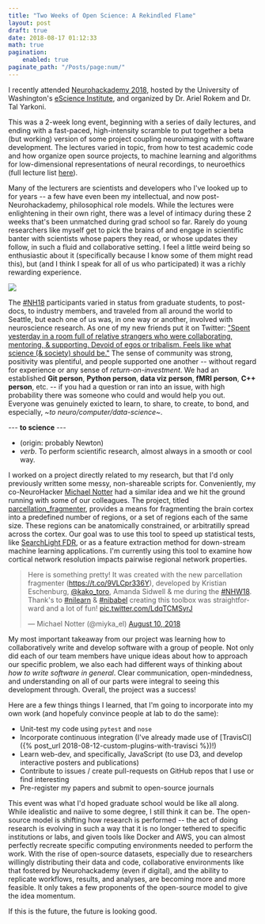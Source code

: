 ```yaml
---
title: "Two Weeks of Open Science: A Rekindled Flame"
layout: post
draft: true
date: 2018-08-17 01:12:33
math: true
pagination: 
    enabled: true
paginate_path: "/Posts/page:num/"
---
```


I recently attended [Neurohackademy 2018](http://neurohackademy.org/), hosted by the University of Washington's [eScience Institute](https://escience.washington.edu/), and organized by Dr. Ariel Rokem and Dr. Tal Yarkoni.

This was a 2-week long event, beginning with a series of daily lectures, and ending with a fast-paced, high-intensity scramble to put together a beta (but working) version of some project coupling neuroimaging with software development.  The lectures varied in topic, from how to test academic code and how organize open source projects, to machine learning and algorithms for low-dimensional representations of neural recordings, to neuroethics (full lecture list [here](https://neurohackademy.org/neurohack_year/2018/)).

Many of the lecturers are scientists and developers who I've looked up to for years -- a few have even been my intellectual, and now post-Neurohackademy, philosophical role models.  While the lectures were enlightening in their own right, there was a level of intimacy during these 2 weeks that's been unmatched during grad school so far.  Rarely do young researchers like myself get to pick the brains of and engage in scientific banter with scientists whose papers they read, or whose updates they follow, in such a fluid and collaborative setting.  I feel a little weird being so enthusiastic about it (specifically because I know some of them might read this), but (and I think I speak for all of us who participated) it was a richly rewarding experience.
<br/>

<img src="{{site.baseurl}}/img/Couch_RickMorty.png" class="center-image">

The [#NH18](https://twitter.com/search?q=%23nh18&src=tyah) participants varied in status from graduate students, to post-docs, to industry members, and traveled from all around the world to Seattle, but each one of us was, in one way or another, involved with neuroscience research.  As one of my new friends put it on Twitter: ["Spent yesterday in a room full of relative strangers who were collaborating, mentoring, & supporting. Devoid of egos or tribalism. Feels like what science (& society) should be."](https://twitter.com/rxxqx/status/1027238653662093313)  The sense of community was strong, positivity was plentiful, and people supported one another -- without regard for experience or any sense of *return-on-investment*.  We had an established **Git person**, **Python person**, **data viz person**, **fMRI person**, **C++ person**, etc. -- if you had a question or ran into an issue, with high probability there was someone who could and would help you out.  Everyone was genuinely exicted to learn, to share, to create, to bond, and especially, *~to neuro/computer/data-science~*.

  --- **to science** ---
  - (origin: probably Newton)
  - *verb*. To perform scientific research, almost always in a smooth or cool way.

I worked on a project directly related to my research, but that I'd only previously written some messy, non-shareable scripts for.  Conveniently, my co-NeuroHacker [Michael Notter](https://twitter.com/miyka_el) had a similar idea and we hit the ground running with some of our colleagues.  The project, titled [parcellation_fragmenter](https://kristianeschenburg.github.io/parcellation_fragmenter/), provides a means for fragmenting the brain cortex into a predefined number of regions, or a set of regions each of the same size.  These regions can be anatomically constrained, or arbitratilly spread across the cortex.  Our goal was to use this tool to speed up statistical tests, like [SearchLight FDR](https://www.ncbi.nlm.nih.gov/pubmed/17825583), or as a feature extraction method for down-stream machine learning applications.  I'm currently using this tool to examine how cortical network resolution impacts pairwise regional network properties.

<blockquote class="twitter-tweet tw-align-center" data-lang="en" display="block" margin-left="auto" margin-right="auto"><p lang="en" dir="ltr">Here is something pretty! It was created with the new parcellation fragmenter (<a href="https://t.co/9VLCpr336Y">https://t.co/9VLCpr336Y</a>), developed by Kristian Eschenburg, <a href="https://twitter.com/kako_toro?ref_src=twsrc%5Etfw">@kako_toro</a>, Amanda Sidwell &amp; me during the <a href="https://twitter.com/hashtag/NHW18?src=hash&amp;ref_src=twsrc%5Etfw">#NHW18</a>. Thank&#39;s to <a href="https://twitter.com/hashtag/nilearn?src=hash&amp;ref_src=twsrc%5Etfw">#nilearn</a> &amp; <a href="https://twitter.com/hashtag/nibabel?src=hash&amp;ref_src=twsrc%5Etfw">#nibabel</a> creating this toolbox was straightforward and a lot of fun! <a href="https://t.co/LdqTCMSyrJ">pic.twitter.com/LdqTCMSyrJ</a></p>&mdash; Michael Notter (@miyka_el) <a href="https://twitter.com/miyka_el/status/1028027334245285889?ref_src=twsrc%5Etfw">August 10, 2018</a></blockquote>
<script async src="https://platform.twitter.com/widgets.js" charset="utf-8"></script>

My most important takeaway from our project was learning how to collaboratively write and develop software with a group of people.  Not only did each of our team members have unique ideas about how to approach our specific problem, we also each had different ways of thinking about *how to write software in general*.  Clear communication, open-mindedness, and understanding on all of our parts were integral to seeing this development through.  Overall, the project was a success!

Here are a few things things I learned, that I'm going to incorporate into my own work (and hopefuly convince people at lab to do the same):

  * Unit-test my code using ```pytest``` and ```nose```
  * Incorporate continuous integration (I've already made use of [TravisCI]({% post_url 2018-08-12-custom-plugins-with-travisci %})!)
  * Learn web-dev, and specifically, JavaScript (to use D3, and develop interactive posters and publications)
  * Contribute to issues / create pull-requests on GitHub repos that I use or find interesting
  * Pre-register my papers and submit to open-source journals

This event was what I'd hoped graduate school would be like all along.  While idealistic and naiive to some degree, I still think it can be.  The open-source model is shifting how research is performed -- the act of doing research is evolving in such a way that it is no longer tethered to specific institutions or labs, and given tools like Docker and AWS, you can almost perfectly recreate specific computing environments needed to perform the work.  With the rise of open-source datasets, especially due to researchers willingly distributing their data and code, collaborative environments like that fostered by Neurohackademy (even if digital), and the ability to replicate workflows, results, and analyses, are becoming more and more feasible.  It only takes a few proponents of the open-source model to give the idea momentum.

If this is the future, the future is looking good.
